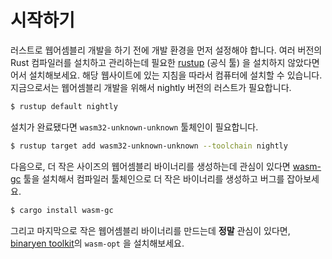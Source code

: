# 시작하기

러스트로 웹어셈블리 개발을 하기 전에 개발 환경을 먼저 설정해야 합니다. 여러 버전의 Rust 컴파일러를 설치하고 관리하는데 필요한 [rustup][] (공식 툴) 을 설치하지 않았다면 어서 설치해보세요. 해당 웹사이트에 있는 지침을 따라서 컴퓨터에 설치할 수 있습니다. 지금으로서는 웹어셈블리 개발을 위해서 nightly 버전의 러스트가 필요합니다.

```bash
$ rustup default nightly
```

설치가 완료됐다면 `wasm32-unknown-unknown` 툴체인이 필요합니다.

```bash
$ rustup target add wasm32-unknown-unknown --toolchain nightly
```

다음으로, 더 작은 사이즈의 웹어셈블리 바이너리를 생성하는데 관심이 있다면 [wasm-gc][wasm-gc] 툴을 설치해서 컴파일러 툴체인으로 더 작은 바이너리를 생성하고 버그를 잡아보세요.

```bash
$ cargo install wasm-gc
```

그리고 마지막으로 작은 웹어셈블리 바이너리를 만드는데 **정말** 관심이 있다면, [binaryen toolkit][binaryen]의 `wasm-opt` 을 설치해보세요.

[rustup]: https://www.rustup.rs/
[binaryen]: https://github.com/WebAssembly/binaryen
[wasm-gc]: https://github.com/alexcrichton/wasm-gc
